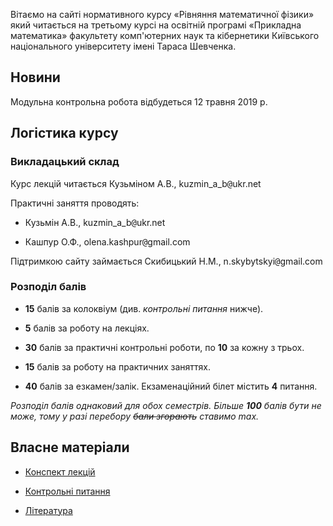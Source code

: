 Вітаємо на сайті нормативного курсу &laquo;Рівняння математичної фізики&raquo; який читається на третьому курсі на освітній програмі &laquo;Прикладна математика&raquo; факультету комп'ютерних наук та кібернетики Київського національного університету імені Тараса Шевченка.

## Новини

Модульна контрольна робота відбудеться 12 травня 2019 р.

## Логістика курсу

### Викладацький склад

Курс лекцій читається Кузьміном А.В., kuzmin_a_b<span style="font-family:monospace;">@</span>ukr.net

Практичні заняття проводять:

- Кузьмін А.В., kuzmin_a_b<span style="font-family:monospace;">@</span>ukr.net

- Кашпур О.Ф., olena.kashpur<span style="font-family:monospace;">@</span>gmail.com

Підтримкою сайту займається Скибицький Н.М., n.skybytskyi<span style="font-family:monospace;">@</span>gmail.com

### Розподіл балів

- **15** балів за колоквіум (див. _контрольні питання_ нижче).

- **5** балів за роботу на лекціях.

- **30** балів за практичні контрольні роботи, по **10** за кожну з трьох.

- **15** балів за роботу на практичних заняттях.

- **40** балів за езкамен/залік. Екзаменаційний білет містить **4** питання.

_Розподіл балів однаковий для обох семестрів._
_Більше **100** балів бути не може, тому у разі перебору ~~бали згорають~~ ставимо max._

## Власне матеріали

- [Конспект лекцій](lectures/README.md)

- [Контрольні питання](control/README.md)

- [Література](books/README.md)
